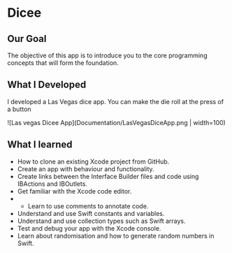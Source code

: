 
# Dicee

## Our Goal

The objective of this app is to introduce you to the core programming concepts that will form the foundation.

## What I Developed

I developed a Las Vegas dice app. You can make the die roll at the press of a button

![Las vegas Dicee App](Documentation/LasVegasDiceApp.png | width=100)

## What I learned

* How to clone an existing Xcode project from GitHub.
* Create an app with behaviour and functionality.
* Create links between the Interface Builder files and code using IBActions and IBOutlets.
* Get familiar with the Xcode code editor.
* * Learn to use comments to annotate code.
* Understand and use Swift constants and variables.
* Understand and use collection types such as Swift arrays.
* Test and debug your app with the Xcode console.
* Learn about randomisation and how to generate random numbers in Swift.


